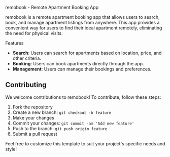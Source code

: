  remobook - Remote Apartment Booking App

remobook is a remote apartment booking app that allows users to search, book, and manage apartment listings from anywhere. This app provides a convenient way for users to find their ideal apartment remotely, eliminating the need for physical visits.

 Features

- **Search**: Users can search for apartments based on location, price, and other criteria.
- **Booking**: Users can book apartments directly through the app.
- **Management**: Users can manage their bookings and preferences.


## Contributing

We welcome contributions to remobook! To contribute, follow these steps:

1. Fork the repository
2. Create a new branch: `git checkout -b feature`
3. Make your changes
4. Commit your changes: `git commit -am 'Add new feature'`
5. Push to the branch: `git push origin feature`
6. Submit a pull request

Feel free to customize this template to suit your project's specific needs and style!
